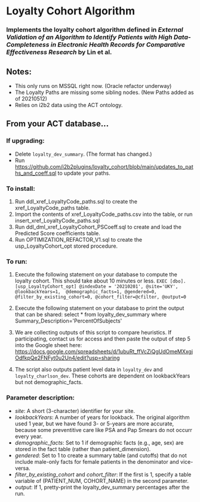 # Loyalty Cohort Algorithm
### Implements the loyalty cohort algorithm defined in *External Validation of an Algorithm to Identify Patients with High Data-Completeness in Electronic Health Records for Comparative Effectiveness Research* by Lin et al.

## Notes:
* This only runs on MSSQL right now. (Oracle refactor underway)
* The Loyalty Paths are missing some sibling nodes. (New Paths added as of 20210512)
* Relies on i2b2 data using the ACT ontology.

## From your ACT database...

### If upgrading:
* Delete `loyalty_dev_summary`. (The format has changed.)
* Run https://github.com/i2b2plugins/loyalty_cohort/blob/main/updates_to_paths_and_coeff.sql to update your paths.

### To install:
1) Run ddl_xref_LoyaltyCode_paths.sql to create the xref_LoyaltyCode_paths table.
2) Import the contents of xref_LoyaltyCode_paths.csv into the table, or run insert_xref_LoyaltyCode_paths.sql
3) Run ddl_dml_xref_LoyaltyCohort_PSCoeff.sql to create and load the Predicted Score coefficients table.
4) Run OPTIMIZATION_REFACTOR_V1.sql to create the usp_LoyaltyCohort_opt stored procedure.

### To run:
1) Execute the following statement on your database to compute the loyalty cohort. This should take about 10 minutes or less.
		 `EXEC [dbo].[usp_LoyaltyCohort_opt] @indexDate = '20210201', @site='UKY', @lookbackYears=1,  @demographic_facts=1, @gendered=0, @filter_by_existing_cohort=0, @cohort_filter=@cfilter, @output=0 `
2) Execute the following statement on your database to print the output that can be shared:
	select * from loyalty_dev_summary where Summary_Description='PercentOfSubjects'

3) We are collecting outputs of this script to compare heuristics. If participating, contact us for access and then paste the output of step 5 into the Google sheet here:
https://docs.google.com/spreadsheets/d/1ubuRt_ffVcZiQgUdOmeMXxgjOdfkpQe2FNFyt0u2Un4/edit?usp=sharing

4) The script also outputs patient level data in `loyalty_dev` and `loyalty_charlson_dev`. These cohorts are dependent on lookbackYears but not demographic_facts.

### Parameter description:
* *site*: A short (3-character) identifier for your site.
* *lookbackYears*: A number of years for lookback. The original algorithm used 1 year, but we have found 3- or 5-years are more accurate, because some preventitive care like PSA and Pap Smears do not occurr every year.
* *demographic_facts*: Set to 1 if demographic facts (e.g., age, sex) are stored in the fact table (rather than patient_dimension).
* *gendered*: Set to 1 to create a summary table (and cutoffs) that do not include male-only facts for female patients in the denominator and vice-versa.
* *filter_by_existing_cohort* and *cohort_filter*: If the first is 1, specify a table variable of (PATIENT_NUM, COHORT_NAME) in the second parameter.
* *output*: If 1, pretty-print the loyalty_dev_summary percentages after the run.
